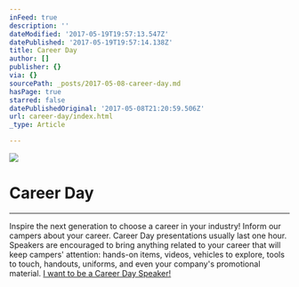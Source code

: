 ```yaml
---
inFeed: true
description: ''
dateModified: '2017-05-19T19:57:13.547Z'
datePublished: '2017-05-19T19:57:14.138Z'
title: Career Day
author: []
publisher: {}
via: {}
sourcePath: _posts/2017-05-08-career-day.md
hasPage: true
starred: false
datePublishedOriginal: '2017-05-08T21:20:59.506Z'
url: career-day/index.html
_type: Article

---
```

![](https://the-grid-user-content.s3-us-west-2.amazonaws.com/02c638a6-5b1c-49d9-85e0-43efea40274b.jpg)

# Career Day

---

Inspire the next generation to choose a career in your industry! Inform our campers about your career. Career Day presentations usually last one hour. Speakers are encouraged to bring anything related to your career that will keep campers' attention: hands-on items, videos, vehicles to explore, tools to touch, handouts, uniforms, and even your company's promotional material.
[I want to be a Career Day Speaker!][0]

[0]: https://renovationcommunity.easytitheplus.com/external/form/d9d74850-fd85-46ef-9b6c-975a5a305ff5
